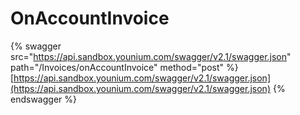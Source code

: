 # OnAccountInvoice

{% swagger src="https://api.sandbox.younium.com/swagger/v2.1/swagger.json" path="/Invoices/onAccountInvoice" method="post" %}
[https://api.sandbox.younium.com/swagger/v2.1/swagger.json](https://api.sandbox.younium.com/swagger/v2.1/swagger.json)
{% endswagger %}
